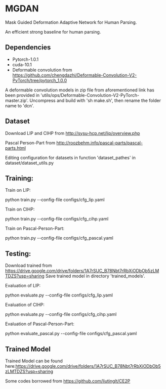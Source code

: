 # MGDAN

Mask Guided Deformation Adaptive Network for Human Parsing.

An efficient strong baseline for human parsing.

## Dependencies

* Pytorch-1.0.1
* cuda-10.1
* Deformable convolution from https://github.com/chengdazhi/Deformable-Convolution-V2-PyTorch/tree/pytorch_1.0.0

A deformable convolution models in zip file from aforementioned link has been provided in 'utils/ops/Deformable-Convolution-V2-PyTorch-master.zip'. 
Uncompress and build with 'sh make.sh', then rename the folder name to 'dcn'.

## Dataset

Download LIP and CIHP from http://sysu-hcp.net/lip/overview.php

Pascal Person-Part from http://roozbehm.info/pascal-parts/pascal-parts.html

Editing configuration for datasets in function 'dataset_pathes' in dataset/dataset_utils.py

## Training:
Train on LIP:

  python train.py --config-file configs/cfg_lip.yaml
  

Train on CIHP:

  python train.py --config-file configs/cfg_cihp.yaml
  

Train on Pascal-Person-Part:

  python train.py --config-file configs/cfg_pascal.yaml

## Testing:
Download trained from https://drive.google.com/drive/folders/1A7rSUC_B78Nbt7rRbXiODbOb5zLMTDZS?usp=sharing
Save trained model in directory 'trained_models'.

Evaluation of LIP:

  python evaluate.py --config-file configs/cfg_lip.yaml


Evaluation of CIHP:

  python evaluate.py --config-file configs/cfg_cihp.yaml


Evaluation of Pascal-Person-Part:

  python evaluate_pascal.py --config-file configs/cfg_pascal.yaml


## Trained Model

Trained Model can be found here:https://drive.google.com/drive/folders/1A7rSUC_B78Nbt7rRbXiODbOb5zLMTDZS?usp=sharing

Some codes borrowed from https://github.com/liutinglt/CE2P

